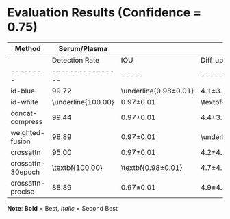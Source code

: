# Evaluation Results (Confidence = 0.75)

| Method | Serum/Plasma | | | | Buffy Coat | | | |
|--------|--------------|----|----|----|-----------|----|----|----|
| | Detection Rate | IOU | Diff_up | Diff_low | Detection Rate | IOU | Diff_up | Diff_low |
|--------|----------------|-----|---------|----------|----------------|-----|---------|----------|
| id-blue | 99.72 | \underline{0.98$\pm$0.01} | 4.1$\pm$3.2 | 3.6$\pm$2.6 | \textbf{93.61} | \underline{0.78$\pm$0.06} | 4.2$\pm$2.7 | 2.6$\pm$1.9 |
| id-white | \underline{100.00} | 0.97$\pm$0.01 | \textbf{3.9$\pm$3.8} | 3.7$\pm$2.9 | \underline{88.89} | 0.76$\pm$0.07 | 4.6$\pm$3.4 | 2.6$\pm$2.0 |
| concat-compress | 99.44 | 0.97$\pm$0.01 | 4.4$\pm$3.1 | 4.3$\pm$4.0 | 31.39 | \textbf{0.78$\pm$0.05} | 3.7$\pm$2.2 | 2.6$\pm$1.7 |
| weighted-fusion | 98.89 | 0.97$\pm$0.01 | \underline{4.0$\pm$2.9} | \textbf{3.5$\pm$2.6} | 76.39 | 0.77$\pm$0.06 | 4.0$\pm$2.3 | 2.7$\pm$1.9 |
| crossattn | 95.00 | 0.97$\pm$0.01 | 4.2$\pm$4.3 | 5.4$\pm$7.0 | 0.00 | 0.00 | \textbf{0.0} | \textbf{0.0} |
| crossattn-30epoch | \textbf{100.00} | \textbf{0.98$\pm$0.01} | 4.7$\pm$4.5 | \underline{3.6$\pm$2.8} | 86.39 | 0.77$\pm$0.07 | 4.8$\pm$3.1 | 2.7$\pm$2.1 |
| crossattn-precise | 88.89 | 0.97$\pm$0.01 | 4.9$\pm$4.4 | 3.9$\pm$5.1 | 0.00 | 0.00 | \underline{0.0} | \underline{0.0} |


**Note**: **Bold** = Best, _Italic_ = Second Best
